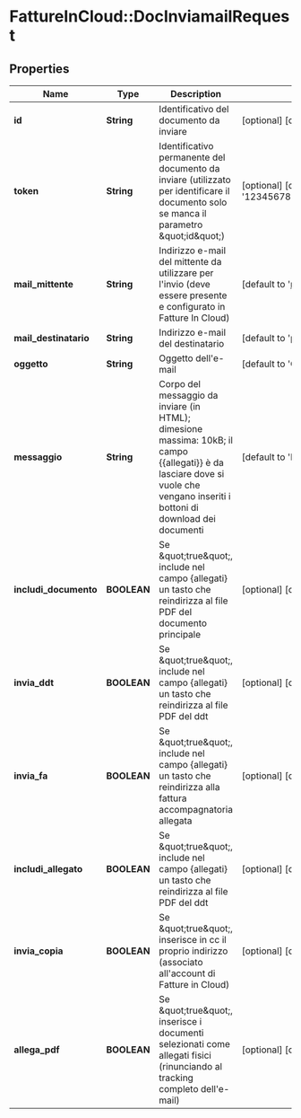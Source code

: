 # FattureInCloud::DocInviamailRequest

## Properties
Name | Type | Description | Notes
------------ | ------------- | ------------- | -------------
**id** | **String** | Identificativo del documento da inviare | [optional] [default to &#39;0&#39;]
**token** | **String** | Identificativo permanente del documento da inviare (utilizzato per identificare il documento solo se manca il parametro \&quot;id\&quot;) | [optional] [default to &#39;1234567890abcdefghijklmnopqrstuv&#39;]
**mail_mittente** | **String** | Indirizzo e-mail del mittente da utilizzare per l&#39;invio (deve essere presente e configurato in Fatture In Cloud) | [default to &#39;no-reply@fattureincloud.it&#39;]
**mail_destinatario** | **String** | Indirizzo e-mail del destinatario | [default to &#39;prova@example.it&#39;]
**oggetto** | **String** | Oggetto dell&#39;e-mail | [default to &#39;Oggetto esempio&#39;]
**messaggio** | **String** | Corpo del messaggio da inviare (in HTML); dimesione massima: 10kB; il campo {{allegati}} è da lasciare dove si vuole che vengano inseriti i bottoni di download dei documenti | [default to &#39;Messaggio esempio&#39;]
**includi_documento** | **BOOLEAN** | Se \&quot;true\&quot;, include nel campo {allegati} un tasto che reindirizza al file PDF del documento principale | [optional] [default to true]
**invia_ddt** | **BOOLEAN** | Se \&quot;true\&quot;, include nel campo {allegati} un tasto che reindirizza al file PDF del ddt | [optional] [default to true]
**invia_fa** | **BOOLEAN** | Se \&quot;true\&quot;, include nel campo {allegati} un tasto che reindirizza alla fattura accompagnatoria allegata | [optional] [default to true]
**includi_allegato** | **BOOLEAN** | Se \&quot;true\&quot;, include nel campo {allegati} un tasto che reindirizza al file PDF del ddt | [optional] [default to true]
**invia_copia** | **BOOLEAN** | Se \&quot;true\&quot;, inserisce in cc il proprio indirizzo (associato all&#39;account di Fatture in Cloud) | [optional] [default to true]
**allega_pdf** | **BOOLEAN** | Se \&quot;true\&quot;, inserisce i documenti selezionati come allegati fisici (rinunciando al tracking completo dell&#39;e-mail) | [optional] [default to true]


